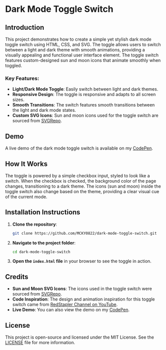 # Dark Mode Toggle Switch

## Introduction

This project demonstrates how to create a simple yet stylish dark mode toggle switch using HTML, CSS, and SVG. The toggle allows users to switch between a light and dark theme with smooth animations, providing a visually appealing and functional user interface element. The toggle switch features custom-designed sun and moon icons that animate smoothly when toggled.

### Key Features:
- **Light/Dark Mode Toggle**: Easily switch between light and dark themes.
- **Responsive Design**: The toggle is responsive and adapts to all screen sizes.
- **Smooth Transitions**: The switch features smooth transitions between the light and dark mode states.
- **Custom SVG Icons**: Sun and moon icons used for the toggle switch are sourced from [SVGRepo](https://www.svgrepo.com/).

## Demo

A live demo of the dark mode toggle switch is available on my [CodePen](https://codepen.io/MCKY0822/pen/PwYWLpW). 

## How It Works

The toggle is powered by a simple checkbox input, styled to look like a switch. When the checkbox is checked, the background color of the page changes, transitioning to a dark theme. The icons (sun and moon) inside the toggle switch also change based on the theme, providing a clear visual cue of the current mode.

## Installation Instructions

1. **Clone the repository**:
   ```bash
   git clone https://github.com/MCKY0822/dark-mode-toggle-switch.git
   ```

2. **Navigate to the project folder**:
   ```bash
   cd dark-mode-toggle-switch
   ```

3. **Open the `index.html` file** in your browser to see the toggle in action.

## Credits

- **Sun and Moon SVG Icons**: The icons used in the toggle switch were sourced from [SVGRepo](https://www.svgrepo.com/).
- **Code Inspiration**: The design and animation inspiration for this toggle switch came from [RedStapler Channel on YouTube](https://www.youtube.com/@RedStapler_channel).
- **Live Demo**: You can also view the demo on my [CodePen](https://codepen.io/MCKY0822/pen/PwYWLpW).

## License

This project is open-source and licensed under the MIT License. See the [LICENSE](https://opensource.org/license/mit) file for more information.